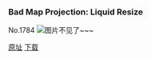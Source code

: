 ### Bad Map Projection: Liquid Resize
No.1784
![图片不见了~~~](https://imgs.xkcd.com/comics/bad_map_projection_liquid_resize.png)

[原址](https://xkcd.com//1784) [下载](https://imgs.xkcd.com/comics/bad_map_projection_liquid_resize.png)

